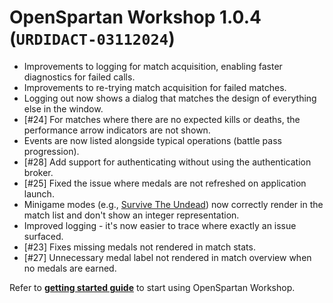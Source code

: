 # OpenSpartan Workshop 1.0.4 (`URDIDACT-03112024`)

- Improvements to logging for match acquisition, enabling faster diagnostics for failed calls.
- Improvements to re-trying match acquisition for failed matches.
- Logging out now shows a dialog that matches the design of everything else in the window.
- [#24] For matches where there are no expected kills or deaths, the performance arrow indicators are not shown.
- Events are now listed alongside typical operations (battle pass progression).
- [#28] Add support for authenticating without using the authentication broker.
- [#25] Fixed the issue where medals are not refreshed on application launch.
- Minigame modes (e.g., [Survive The Undead](https://www.halowaypoint.com/news/combat-workshop-survive-the-undead)) now correctly render in the match list and don't show an integer representation.
- Improved logging - it's now easier to trace where exactly an issue surfaced.
- [#23] Fixes missing medals not rendered in match stats.
- [#27] Unnecessary medal label not rendered in match overview when no medals are earned.

Refer to [**getting started guide**](https://openspartan.com/docs/workshop/guides/get-started/) to start using OpenSpartan Workshop.
